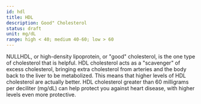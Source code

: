 ```yaml
---
id: hdl
title: HDL
description: Good" Cholesterol
status: draft
unit: mg/dL
range: high < 40; medium 40-60; low > 60
---
```


NULLHDL, or high-density lipoprotein, or "good" cholesterol, is the one type of cholesterol that is helpful. HDL cholesterol acts as a "scavenger" of excess cholesterol, bringing extra cholesterol from arteries and the body back to the liver to be metabolized. This means that higher levels of HDL cholesterol are actually better. HDL cholesterol greater than 60 milligrams per deciliter (mg/dL) can help protect you against heart disease, with higher levels even more protective.
